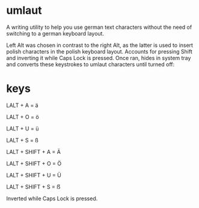 # umlaut

A writing utility to help you use german text characters without the need of switching to a german keyboard layout.

Left Alt was chosen in contrast to the right Alt, as the latter is used to insert polish characters in the polish keyboard layout. Accounts for pressing Shift and inverting it while Caps Lock is pressed. Once ran, hides in system tray and converts these keystrokes to umlaut characters until turned off:

# keys

LALT + A = ä

LALT + O = ö

LALT + U = ü

LALT + S = ß

LALT + SHIFT + A = Ä

LALT + SHIFT + O = Ö

LALT + SHIFT + U = Ü

LALT + SHIFT + S = ẞ

Inverted while Caps Lock is pressed.
